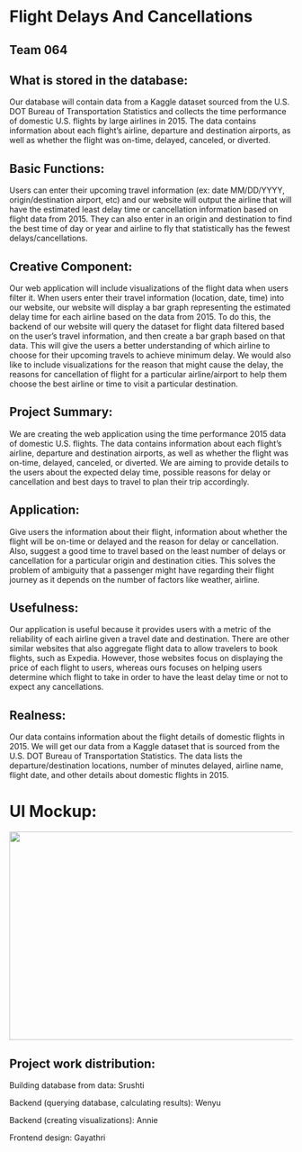 # Flight Delays And Cancellations
## Team 064

## What is stored in the database:

Our database will contain data from a Kaggle dataset sourced from the U.S. DOT Bureau of Transportation Statistics and collects the time performance of domestic U.S. flights by large airlines in 2015. The data contains information about each flight’s airline, departure and destination airports, as well as whether the flight was on-time, delayed, canceled, or diverted.


## Basic Functions:

Users can enter their upcoming travel information (ex: date MM/DD/YYYY, origin/destination airport, etc) and our website will output the airline that will have the estimated least delay time or cancellation information based on flight data from 2015. 
They can also enter in an origin and destination to find the best time of day or year and airline to fly that statistically has the fewest delays/cancellations.

## Creative Component:

Our web application will include visualizations of the flight data when users filter it. When users enter their travel information (location, date, time) into our website, our website will display a bar graph representing the estimated delay time for each airline based on the data from 2015. To do this, the backend of our website will query the dataset for flight data filtered based on the user’s travel information, and then create a bar graph based on that data. This will give the users a better understanding of which airline to choose for their upcoming travels to achieve minimum delay.
We would also like to include visualizations for the reason that might cause the delay, the reasons for cancellation of flight for a particular airline/airport to help them choose the best airline or time to visit a particular destination.


## Project Summary:

We are creating the web application using the time performance 2015 data of domestic U.S. flights. The data contains information about each flight’s airline, departure and destination airports, as well as whether the flight was on-time, delayed, canceled, or diverted. We are aiming to provide details to the users about the expected delay time, possible reasons for delay or cancellation and best days to travel to plan their trip accordingly.


## Application:

Give users the information about their flight, information about whether the flight   will be on-time or delayed and the reason for delay or cancellation. Also, suggest a good time to travel based on the least number of delays or cancellation for a particular origin and destination cities. This solves the problem of ambiguity that a passenger might have regarding their flight journey as it depends on the number of factors like weather, airline.

## Usefulness:


Our application is useful because it provides users with a metric of the reliability of each airline given a travel date and destination. There are other similar websites that also aggregate flight data to allow travelers to book flights, such as Expedia. However, those websites focus on displaying the price of each flight to users, whereas ours focuses on helping users determine which flight to take in order to have the least delay time or not to expect any cancellations.


## Realness:

Our data contains information about the flight details of domestic flights in 2015. We will get our data from a Kaggle dataset that is sourced from the U.S. DOT Bureau of Transportation Statistics. The data lists the departure/destination locations, number of minutes delayed, airline name, flight date, and other details about domestic flights in 2015.


# UI Mockup:

<img width="700" height="370" src="https://github.com/cs411-alawini/sp23-cs411-team064-team064/doc/411_UI_mockup.jpg">


## Project work distribution:


Building database from data: Srushti

Backend (querying database, calculating results): Wenyu

Backend (creating visualizations): Annie

Frontend design: Gayathri

